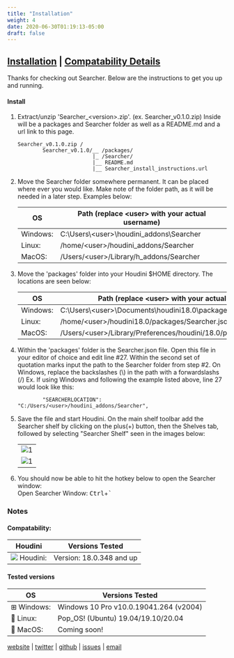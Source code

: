 ```yaml
---
title: "Installation"
weight: 4
date: 2020-06-30T01:19:13-05:00
draft: false
---
```



[Installation](#install) | [Compatability Details](#notes)
---
Thanks for checking out Searcher. Below are the instructions to get you up and running.

#### Install

1. Extract/unzip 'Searcher_\<version>.zip'. (ex. Searcher_v0.1.0.zip) Inside will be a packages and Searcher folder as well as a README.md and a url link to this page.
    ```
    Searcher_v0.1.0.zip /
            Searcher_v0.1.0/__ /packages/
                            |_ /Searcher/
                            |__ README.md
                            |__ Searcher_install_instructions.url
   ```

2. Move the Searcher folder somewhere permanent. It can be placed where ever you would like. Make note of the folder path, as it will be needed in a later step. Examples below:

    | OS                                           | Path  (replace \<user> with your actual username) |
    | -------------------------------------------- | ------------------------------------------------- |
    | <i class="fa fa-windows fa-1x"></i> Windows: | C:\Users\\\<user>\houdini_addons\Searcher         |
    | <i class="fa fa-linux fa-1x"></i> Linux:     | /home/\<user>/houdini_addons/Searcher             |
    | <i class="fa fa-apple fa-1x"></i> MacOS:     | /Users/\<user>/Library/h_addons/Searcher          |

3. Move the 'packages' folder into your Houdini $HOME directory. The locations are seen below:

    | OS                                           | Path  (replace \<user> with your actual username)                      |
    | -------------------------------------------- | ---------------------------------------------------------------------- |
    | <i class="fa fa-windows fa-1x"></i> Windows: | C:\Users\\\<user>\Documents\houdini18.0\packages\Searcher.json         |
    | <i class="fa fa-linux fa-1x"></i> Linux:     | /home/\<user>/houdini18.0/packages/Searcher.json                       |
    | <i class="fa fa-apple fa-1x"></i> MacOS:     | /Users/\<user>/Library/Preferences/houdini/18.0/packages/Searcher.json |

4. Within the 'packages' folder is the Searcher.json file. Open this file in your editor of choice and edit line #27. Within the second set of quotation marks input the path to the Searcher folder from step #2. On Windows, replace the backslashes (\\) in the path with a forwardslashs (/)
Ex. If using Windows and following the example listed above, line 27 would look like this:
    ```
			"SEARCHERLOCATION": "C:/Users/<user>/houdini_addons/Searcher",
    ```
5. Save the file and start Houdini. On the main shelf toolbar add the Searcher shelf by clicking on the plus(+) button, then the Shelves tab, followed by selecting "Searcher Shelf" seen in the images below:

    |                                       |
    | ------------------------------------- |
    | ![1](https://i.imgur.com/GzdyUYt.png) |
    | ![1](https://i.imgur.com/F4C5MOx.png) |

6. You should now be able to hit the hotkey below to open the Searcher window:  
    Open Searcher Window: <kbd>Ctrl</kbd>+<kbd>`</kbd>

### Notes  

#### Compatability:

| Houdini                                                              | Versions Tested          |
| -------------------------------------------------------------------- | ------------------------ |
| ![](https://i.imgur.com/h9Nefqz.png?height=16px&width=16px) Houdini: | Version: 18.0.348 and up |

#### Tested versions
| OS         | Versions Tested                        |
| ---------- | -------------------------------------- |
| ⊞ Windows: | Windows 10 Pro v10.0.19041.264 (v2004) |
| 🐧 Linux:   | Pop_OS! (Ubuntu) 19.04/19.10/20.04     |
| 🍎 MacOS:   | Coming soon!                           |

<i class="fa fa-firefox fa-1x"></i> [website](https://instance.id/) | <i class="fa fa-twitter fa-1x"></i> [twitter](https://twitter.com/instance_id) | <i class="fa fa-github fa-1x"> </i> [github](https://github.com/instance-id) | <i class="fa fa-bug fa-1x"></i> [issues](https://github.com/instance-id/searcher_addon/issues?q=) | <i class="fa fa-at fa-1x"></i> [email](https://github.com/instance-id/searcher_addon/issues?q=)  